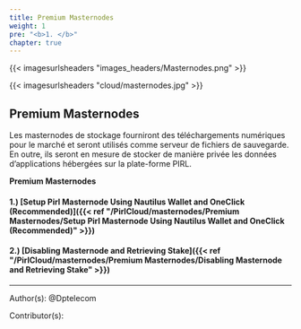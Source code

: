```yaml
---
title: Premium Masternodes
weight: 1
pre: "<b>1. </b>"
chapter: true
---
```

{{< imagesurlsheaders "images_headers/Masternodes.png" >}}


{{< imagesurlsheaders "cloud/masternodes.jpg" >}}


## Premium Masternodes  

Les masternodes de stockage fourniront des téléchargements numériques pour le marché et seront utilisés comme serveur de fichiers de sauvegarde.
En outre, ils seront en mesure de stocker de manière privée les données d’applications hébergées sur la plate-forme PIRL.



**Premium Masternodes**  


#### 1.) [Setup Pirl Masternode Using Nautilus Wallet and OneClick (Recommended)]({{< ref "/PirlCloud/masternodes/Premium Masternodes/Setup Pirl Masternode Using Nautilus Wallet and OneClick (Recommended)" >}})
#### 2.) [Disabling Masternode and Retrieving Stake]({{< ref "/PirlCloud/masternodes/Premium Masternodes/Disabling Masternode and Retrieving Stake" >}})


---
Author(s):
@Dptelecom


Contributor(s):
